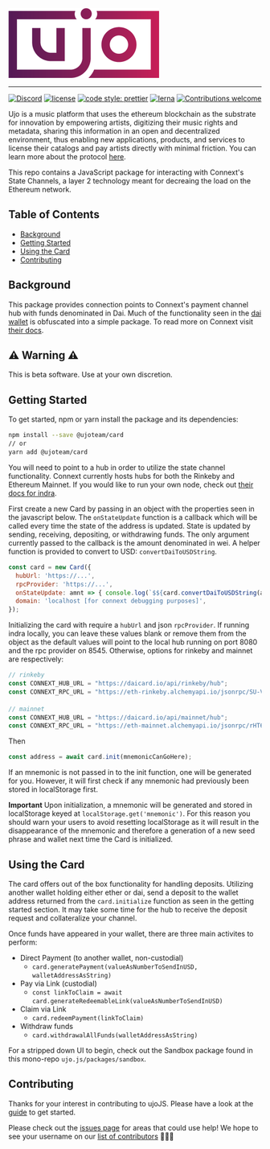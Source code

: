<!-- show-on-docup
<br />
-->

[![ujoJS](https://github.com/ujoteam/ujo.js/raw/master/ujo.png)](https://ujomusic.com/)

---

[![Discord](https://img.shields.io/discord/423160867534929930.svg?style=flat-square)](https://discord.gg/gWWXT7H)
[![license](https://img.shields.io/badge/license-MIT-blue.svg?style=flat-square)](https://github.com/ujoteam/ujo.js/blob/master/LICENSE)
[![code style: prettier](https://img.shields.io/badge/code_style-prettier-ff69b4.svg?style=flat-square)](https://github.com/prettier/prettier)
[![lerna](https://img.shields.io/badge/maintained%20with-lerna-cc00ff.svg?style=flat-square)](https://lernajs.io/)
[![Contributions welcome](https://img.shields.io/badge/contributions-welcome-orange.svg?style=flat-square)](https://github.com/ujoteam/ujo.js/blob/master/CONTRIBUTING.md)

Ujo is a music platform that uses the ethereum blockchain as the substrate for innovation by empowering artists, digitizing their music rights and metadata, sharing this information in an open and decentralized environment, thus enabling new applications, products, and services to license their catalogs and pay artists directly with minimal friction. You can learn more about the protocol [here](https://blog.ujomusic.com/the-ujo-platform-a-decentralized-music-ecosystem-e530c31b62bc).

This repo contains a JavaScript package for interacting with Connext's State Channels, a layer 2 technology meant for decreaing the load on the Ethereum network.

<!-- hide-on-docup-start -->

## Table of Contents

- [Background](#background)
- [Getting Started](#getting-started)
- [Using the Card](#using-the-card)
- [Contributing](#contributing)
<!-- hide-on-docup-stop -->

## Background

This package provides connection points to Connext's payment channel hub with funds denominated in Dai. Much of the functionality seen in the [dai wallet](https://daicard.io/) is obfuscated into a simple package. To read more on Connext visit [their docs](https://github.com/ConnextProject/docs/wiki).

## ⚠️ Warning ⚠️

This is beta software. Use at your own discretion.

## Getting Started

To get started, npm or yarn install the package and its dependencies:

```bash
npm install --save @ujoteam/card
// or
yarn add @ujoteam/card
```

You will need to point to a hub in order to utilize the state channel functionality. Connext currently hosts hubs for both the Rinkeby and Ethereum Mainnet. If you would like to run your own node, check out [their docs for indra](https://github.com/ConnextProject/indra).

First create a new Card by passing in an object with the properties seen in the javascript below. The `onStateUpdate` function is a callback which will be called every time the state of the address is updated. State is updated by sending, receiving, depositing, or withdrawing funds. The only argument currently passed to the callback is the amount denominated in wei. A helper function is provided to convert to USD: `convertDaiToUSDString`.

```js
const card = new Card({
  hubUrl: 'https://...',
  rpcProvider: 'https://...',
  onStateUpdate: amnt => { console.log(`$${card.convertDaiToUSDString(amnt)}`)},
  domain: 'localhost [for connext debugging purposes]',
});
```

Initializing the card with require a `hubUrl` and json `rpcProvider`. If running indra locally, you can leave these values blank or remove them from the object as the default values will point to the local hub running on port 8080 and the rpc provider on 8545. Otherwise, options for rinkeby and mainnet are respectively:

```js
// rinkeby
const CONNEXT_HUB_URL = "https://daicard.io/api/rinkeby/hub";
const CONNEXT_RPC_URL = "https://eth-rinkeby.alchemyapi.io/jsonrpc/SU-VoQIQnzxwTrccH4tfjrQRTCrNiX6w";

// mainnet
const CONNEXT_HUB_URL = "https://daicard.io/api/mainnet/hub";
const CONNEXT_RPC_URL = "https://eth-mainnet.alchemyapi.io/jsonrpc/rHT6GXtmGtMxV66Bvv8aXLOUc6lp0m_-";
```

Then 

```js
const address = await card.init(mnemonicCanGoHere);
```

If an mnemonic is not passed in to the init function, one will be generated for you. However, it will first check if any mnemonic had previously been stored in localStorage first.

**Important**
Upon initialization, a mnemonic will be generated and stored in localStorage keyed at `localStorage.get('mnemonic')`. For this reason you should warn your users to avoid resetting localStorage as it will result in the disappearance of the mnemonic and therefore a generation of a new seed phrase and wallet next time the Card is initialized.

## Using the Card

The card offers out of the box functionality for handling deposits. Utilizing another wallet holding either ether or dai, send a deposit to the wallet address returned from the `card.initialize` function as seen in the getting started section. It may take some time for the hub to receive the deposit request and collateralize your channel.

Once funds have appeared in your wallet, there are three main activites to perform:

- Direct Payment (to another wallet, non-custodial)
  - `card.generatePayment(valueAsNumberToSendInUSD, walletAddressAsString)`
- Pay via Link (custodial)
  - `const linkToClaim = await card.generateRedeemableLink(valueAsNumberToSendInUSD)`
- Claim via Link
  - `card.redeemPayment(linkToClaim)`
- Withdraw funds
  - `card.withdrawalAllFunds(walletAddressAsString)`

For a stripped down UI to begin, check out the Sandbox package found in this mono-repo `ujo.js/packages/sandbox`.

## Contributing

Thanks for your interest in contributing to ujoJS. Please have a look at the [guide](https://github.com/ujoteam/ujo.js/blob/master/CONTRIBUTING.md) to get started.

Please check out the [issues page](https://github.com/ujo/ujo.js/issues) for areas that could use help! We hope to see your username on our [list of contributors](https://github.com/ujo/ujo.js/graphs/contributors) 🙏🎉🚀
